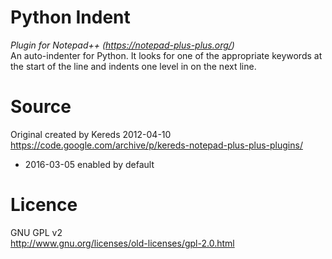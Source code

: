 # Python Indent
_Plugin for Notepad++ (https://notepad-plus-plus.org/)_  
An auto-indenter for Python. It looks for one of the appropriate keywords at the start of the line and indents one level in on the next line.

# Source
Original created by Kereds 2012-04-10  
https://code.google.com/archive/p/kereds-notepad-plus-plus-plugins/
* 2016-03-05 enabled by default

# Licence
GNU GPL v2  
http://www.gnu.org/licenses/old-licenses/gpl-2.0.html
